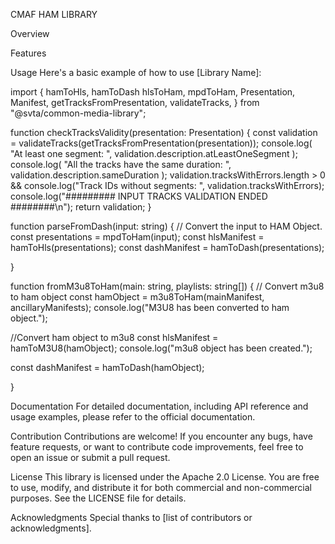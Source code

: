 CMAF HAM LIBRARY

Overview


Features

Usage
Here's a basic example of how to use [Library Name]:

import {
  hamToHls,
  hamToDash
  hlsToHam,
  mpdToHam,
  Presentation,
  Manifest,
  getTracksFromPresentation,
  validateTracks,
} from "@svta/common-media-library";


function checkTracksValidity(presentation: Presentation) {
  const validation = validateTracks(getTracksFromPresentation(presentation));
  console.log(
    "At least one segment: ",
    validation.description.atLeastOneSegment
  );
  console.log(
    "All the tracks have the same duration: ",
    validation.description.sameDuration
  );
  validation.tracksWithErrors.length > 0 &&
    console.log("Track IDs without segments: ", validation.tracksWithErrors);
  console.log("######### INPUT TRACKS VALIDATION ENDED ########\n");
  return validation;
}


function parseFromDash(input: string) {
  // Convert the input to HAM Object.
  const presentations = mpdToHam(input);
  const hlsManifest = hamToHls(presentations);
  const dashManifest = hamToDash(presentations);

}

function fromM3u8ToHam(main: string, playlists: string[]) {
  // Convert m3u8 to ham object
  const hamObject = m3u8ToHam(mainManifest, ancillaryManifests);
  console.log("M3U8 has been converted to ham object.");

  //Convert ham object to m3u8
  const hlsManifest = hamToM3U8(hamObject);
  console.log("m3u8 object has been created.");

  const dashManifest = hamToDash(hamObject);

}

Documentation
For detailed documentation, including API reference and usage examples, please refer to the official documentation.



Contribution
Contributions are welcome! If you encounter any bugs, have feature requests, or want to contribute code improvements, feel free to open an issue or submit a pull request.

License
This library is licensed under the Apache 2.0 License. You are free to use, modify, and distribute it for both commercial and non-commercial purposes. See the LICENSE file for details.

Acknowledgments
Special thanks to [list of contributors or acknowledgments].



